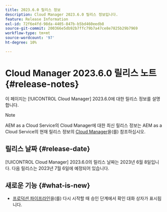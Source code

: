 ```yaml
---
title: 2023.6.0 릴리스 정보
description: Cloud Manager 2023.6.0 릴리스 정보입니다.
feature: Release Information
exl-id: 72f6e4fd-98da-4405-847b-b5bd460eedb8
source-git-commit: 200366e5db92b7ffc79b7a47ce8e7825b29b7969
workflow-type: tm+mt
source-wordcount: '97'
ht-degree: 10%

---
```


# Cloud Manager 2023.6.0 릴리스 노트 {#release-notes}

이 페이지는 [!UICONTROL Cloud Manager] 2023.6.0에 대한 릴리스 정보를 설명합니다.

>[!NOTE]
>
>AEM as a Cloud Service의 Cloud Manager에 대한 최신 릴리스 정보는 AEM as a Cloud Service의 현재 릴리스 정보의 [Cloud Manager](https://experienceleague.adobe.com/docs/experience-manager-cloud-service/content/implementing/using-cloud-manager/release-notes-cloud-manager/release-notes-cm-current.html)을(를) 참조하십시오.

## 릴리스 날짜 {#release-date}

[!UICONTROL Cloud Manager] 2023.6.0의 릴리스 날짜는 2023년 6월 8일입니다. 다음 릴리스는 2023년 7월 6일에 예정되어 있습니다.

## 새로운 기능 {#what-is-new}

* [프로덕션 파이프라인](/help/using/production-pipelines.md)을(를) 다시 시작할 때 승인 단계에서 확인 대화 상자가 표시됩니다.
